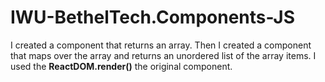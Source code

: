 # IWU-BethelTech.Components-JS
I created a component that returns an array. Then I created a component that maps over the array and returns an unordered list of the array items. I used the <b>ReactDOM.render()</b> the original component. 
